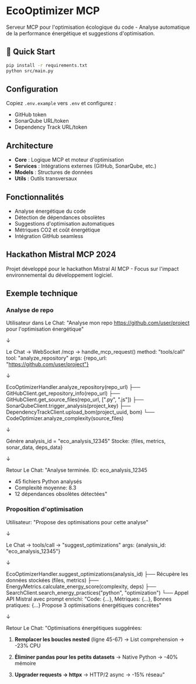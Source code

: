 # EcoOptimizer MCP

Serveur MCP pour l'optimisation écologique du code - Analyse automatique de la performance énergétique et suggestions d'optimisation.

## 🚀 Quick Start

```bash
pip install -r requirements.txt
python src/main.py
```

## Configuration

Copiez `.env.example` vers `.env` et configurez :
- GitHub token
- SonarQube URL/token  
- Dependency Track URL/token

## Architecture

- **Core** : Logique MCP et moteur d'optimisation
- **Services** : Intégrations externes (GitHub, SonarQube, etc.)
- **Models** : Structures de données
- **Utils** : Outils transversaux

## Fonctionnalités

- Analyse énergétique du code
- Détection de dépendances obsolètes
- Suggestions d'optimisation automatiques
- Métriques CO2 et coût énergétique
- Intégration GitHub seamless

## Hackathon Mistral MCP 2024

Projet développé pour le hackathon Mistral AI MCP - Focus sur l'impact environnemental du développement logiciel.

## Exemple technique

### Analyse de repo

Utilisateur dans Le Chat: "Analyse mon repo https://github.com/user/project pour l'optimisation énergétique"

↓

Le Chat → WebSocket /mcp → handle_mcp_request()
   method: "tools/call"
   tool: "analyze_repository" 
   args: {repo_url: "https://github.com/user/project"}

↓

EcoOptimizerHandler.analyze_repository(repo_url)
   ├── GitHubClient.get_repository_info(repo_url)
   ├── GitHubClient.get_source_files(repo_url, [".py", ".js"])
   ├── SonarQubeClient.trigger_analysis(project_key)
   ├── DependencyTrackClient.upload_bom(project_uuid, bom)
   └── CodeOptimizer.analyze_complexity(source_files)

↓

Génère analysis_id = "eco_analysis_12345"
   Stocke: {files, metrics, sonar_data, deps_data}

↓

Retour Le Chat: "Analyse terminée. ID: eco_analysis_12345
   - 45 fichiers Python analysés
   - Complexité moyenne: 8.3
   - 12 dépendances obsolètes détectées"


### Proposition d'optimisation

Utilisateur: "Propose des optimisations pour cette analyse"

↓

Le Chat → tools/call → "suggest_optimizations"
   args: {analysis_id: "eco_analysis_12345"}

↓

EcoOptimizerHandler.suggest_optimizations(analysis_id)
   ├── Récupère les données stockées (files, metrics)
   ├── EnergyMetrics.calculate_energy_score(complexity, deps)
   ├── SearchClient.search_energy_practices("python", "optimization")
   └── Appel API Mistral avec prompt enrichi:
       "Code: {...}, Métriques: {...}, Bonnes pratiques: {...}
        Propose 3 optimisations énergétiques concrètes"

↓

Retour Le Chat: 
   "Optimisations énergétiques suggérées:
   
   1. **Remplacer les boucles nested** (ligne 45-67)
      → List comprehension → -23% CPU
   
   2. **Éliminer pandas pour les petits datasets** 
      → Native Python → -40% mémoire
      
   3. **Upgrader requests → httpx**
      → HTTP/2 async → -15% réseau"